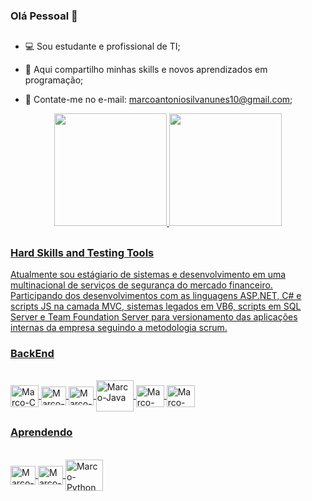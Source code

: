 ### Olá Pessoal 👋

##

  - 💻 Sou estudante e profissional de TI;

  - 🥇 Aqui compartilho minhas skills e novos aprendizados em programação;

  - 🔔 Contate-me no e-mail: marcoantoniosilvanunes10@gmail.com;


<div align="center">
  <a href="https://github.com/Marcoslb1">
  <img height="180em" src="https://github-readme-stats.vercel.app/api?username=Marcoslb1&show_icons=true&theme=dark&include_all_commits=true&count_private=true"/>
  <img height="180em" src="https://github-readme-stats.vercel.app/api/top-langs/?username=Marcoslb1&layout=compact&langs_count=7&theme=dark"/>
</div>
  
  
##
  
  
### Hard Skills and Testing Tools

Atualmente sou estágiario de sistemas e desenvolvimento em uma multinacional de serviços de segurança do mercado financeiro. Participando dos desenvolvimentos com as linguagens ASP.NET, C# e scripts JS na camada MVC, sistemas legados em VB6, scripts em SQL Server e Team Foundation Server para versionamento das aplicações internas da empresa seguindo a metodologia scrum.

  ### BackEnd
  <div style="display: inline_block"><br>
  <img align="center" alt="Marco-C" height="35" width="45" src="https://cdn.jsdelivr.net/gh/devicons/devicon/icons/c/c-original.svg">
  <img align="center" alt="Marco-C++" height="30" width="40" src="https://cdn.jsdelivr.net/gh/devicons/devicon@v2.14.0/devicon.min.css">
  <img align="center" alt="Marco-C#" height="30" width="40" src="https://cdn.jsdelivr.net/gh/devicons/devicon@v2.14.0/devicon.min.css">
  <img align="center" alt="Marco-Java" height="50" width="60" src="https://cdn.jsdelivr.net/gh/devicons/devicon/icons/java/java-original-wordmark.svg">
  <img align="center" alt="Marco-Css" height="35" width="45" src="https://cdn.jsdelivr.net/gh/devicons/devicon/icons/javascript/javascript-original.svg">
  <img align="center" alt="Marco-SQL Server" height="35" width="45" src="https://cdn.jsdelivr.net/gh/devicons/devicon@v2.14.0/devicon.min.css">
   </div>

  
### Aprendendo
  <div style="display: inline_block"><br>
 <img align="center" alt="Marco-html" height="30" width="40" src="https://cdn.jsdelivr.net/gh/devicons/devicon/icons/html5/html5-original.svg">
 <img align="center" alt="Marco-css" height="30" width="40" src="https://cdn.jsdelivr.net/gh/devicons/devicon@v2.14.0/devicon.min.css">
 <img align="center" alt="Marco-Python" height="50" width="60" src="https://cdn.jsdelivr.net/gh/devicons/devicon/icons/python/python-original.svg">
    </div>


